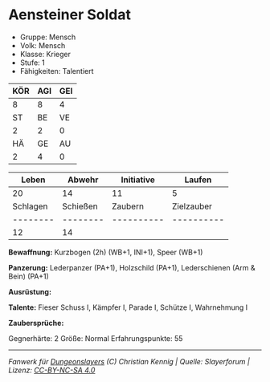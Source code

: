 # Aensteiner Soldat  
- Gruppe: Mensch  
- Volk: Mensch  
- Klasse: Krieger  
- Stufe: 1  
- Fähigkeiten: Talentiert  


| KÖR | AGI | GEI |  
| --- | --- | --- |  
| 8   | 8   | 4   |
| ST  | BE  | VE  |  
| 2   | 2   | 0   |
| HÄ  | GE  | AU  |  
| 2   | 4   | 0   |


| Leben    | Abwehr   | Initiative | Laufen     |
| -------- | -------- | ---------- | ---------- |
| 20       | 14       | 11         | 5          |
| Schlagen | Schießen | Zaubern    | Zielzauber |
| -------- | -------- | ---------- | ---------- |
| 12       | 14       |            |            |

**Bewaffnung:**
Kurzbogen (2h) (WB+1, INI+1), Speer (WB+1)

**Panzerung:**
Lederpanzer (PA+1), Holzschild (PA+1), Lederschienen (Arm & Bein) (PA+1)

**Ausrüstung:**


**Talente:**
Fieser Schuss I, Kämpfer I, Parade I, Schütze I, Wahrnehmung I

**Zaubersprüche:**


Gegnerhärte: 2
Größe: Normal
Erfahrungspunkte: 55



___
*Fanwerk für [Dungeonslayers](https://www.dungeonslayers.net/) (C) Christian Kennig | Quelle: Slayerforum | Lizenz: [CC-BY-NC-SA 4.0](https://creativecommons.org/licenses/by-nc-sa/4.0/deed.de)*